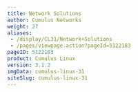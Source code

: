 ```yaml
---
title: Network Solutions
author: Cumulus Networks
weight: 27
aliases:
 - /display/CL31/Network+Solutions
 - /pages/viewpage.action?pageId=5122183
pageID: 5122183
product: Cumulus Linux
version: 3.1.2
imgData: cumulus-linux-31
siteSlug: cumulus-linux-31
---
```

<article id="html-search-results" class="ht-content" style="display: none;">

</article>

<footer id="ht-footer">

</footer>
